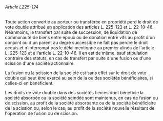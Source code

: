 ###### Article L225-124

Toute action convertie au porteur ou transférée en propriété perd le droit de vote double attribué en application des articles L. 225-123 et L. 22-10-46. Néanmoins, le transfert par suite de succession, de liquidation de communauté de biens entre époux ou de donation entre vifs au profit d'un conjoint ou d'un parent au degré successible ne fait pas perdre le droit acquis et n'interrompt pas le délai mentionné au premier alinéa de l'article L. 225-123 et à l'article L. 22-10-46. Il en est de même, sauf stipulation contraire des statuts, en cas de transfert par suite d'une fusion ou d'une scission d'une société actionnaire.

La fusion ou la scission de la société est sans effet sur le droit de vote double qui peut être exercé au sein de la ou des sociétés bénéficiaires, si celles-ci en bénéficient.

Les droits de vote double dans des sociétés tierces dont bénéficie la société absorbée ou la société scindée sont maintenus, en cas de fusion ou de scission, au profit de la société absorbante ou de la société bénéficiaire de la scission ou, selon le cas, au profit de la société nouvelle résultant de l'opération de fusion ou de scission.

